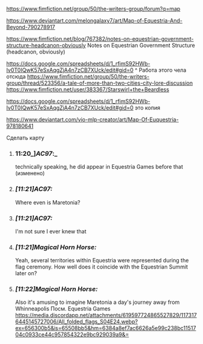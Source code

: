 https://www.fimfiction.net/group/50/the-writers-group/forum?q=map


https://www.deviantart.com/melongalaxy7/art/Map-of-Equestria-And-Beyond-790278917



https://www.fimfiction.net/blog/767382/notes-on-equestrian-government-structure-headcanon-obviously
Notes on Equestrian Government Structure (headcanon, obviously)

https://docs.google.com/spreadsheets/d/1_rfimS92HWb-Iv0T0IQwK57eSxAqgZjA4n7zCB7XUck/edit#gid=0
^
Работа этого чела отсюда
https://www.fimfiction.net/group/50/the-writers-group/thread/523356/a-tale-of-more-than-two-cities-city-lore-discussion
https://www.fimfiction.net/user/383367/Starswirl+the+Beardless


https://docs.google.com/spreadsheets/d/1_rfimS92HWb-Iv0T0IQwK57eSxAqgZjA4n7zCB7XUck/edit#gid=0
это копия


https://www.deviantart.com/vio-mlp-creator/art/Map-Of-Euquestria-978180641

Сделать карту


1. ### 11:20_]_AC97_:_ 
    
    technically speaking, he did appear in Equestria Games before that (изменено)
    
2. ### _[_11:21_]_AC97_:_ 
    
    Where even is Maretonia?
    
3. ### _[_11:21_]_AC97_:_ 
    
    I'm not sure I ever knew that
    
4. ### _[_11:21_]_Magical Horn Horse_:_ 
    
    Yeah, several territories within Equestria were represented during the flag ceremony. How well does it coincide with the Equestrian Summit later on?
    
5. ### _[_11:22_]_Magical Horn Horse_:_ 
    
    Also it's amusing to imagine Maretonia a day's journey away from Whinneapolis
Посм. Equestria Games
https://media.discordapp.net/attachments/619597724865527829/1173176445145727006/All_folded_flags_S04E24.webp?ex=656300b5&is=65508bb5&hm=6384a8ef7ac6626a5e99c238bc1151704c0933ce44c957854322e9bc929039a9&=
